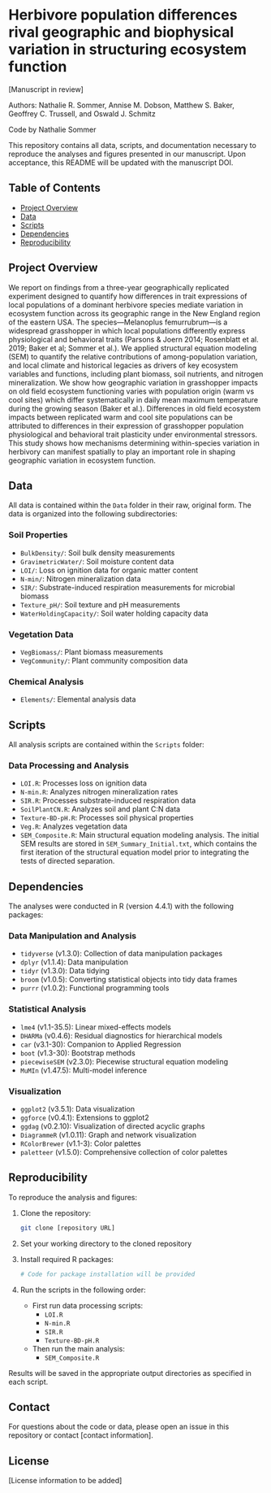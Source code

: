 # Herbivore population differences rival geographic and biophysical variation in structuring ecosystem function
[Manuscript in review]

Authors: Nathalie R. Sommer, Annise M. Dobson, Matthew S. Baker, Geoffrey C. Trussell, and Oswald J. Schmitz

Code by Nathalie Sommer

This repository contains all data, scripts, and documentation necessary to reproduce the analyses and figures presented in our manuscript. Upon acceptance, this README will be updated with the manuscript DOI.

## Table of Contents
- [Project Overview](#project-overview)
- [Data](#data)
- [Scripts](#scripts)
- [Dependencies](#dependencies)
- [Reproducibility](#reproducibility)

## Project Overview
We report on findings from a three-year geographically replicated experiment designed to quantify how differences in trait expressions of local populations of a dominant herbivore species mediate variation in ecosystem function across its geographic range in the New England region of the eastern USA. The species—Melanoplus femurrubrum—is a widespread grasshopper in which local populations differently express physiological and behavioral traits (Parsons & Joern 2014; Rosenblatt et al. 2019; Baker et al; Sommer et al.). We applied structural equation modeling (SEM) to quantify the relative contributions of among-population variation, and local climate and historical legacies as drivers of key ecosystem variables and functions, including plant biomass, soil nutrients, and nitrogen mineralization. We show how geographic variation in grasshopper impacts on old field ecosystem functioning varies with population origin (warm vs cool sites) which differ systematically in daily mean maximum temperature during the growing season (Baker et al.). Differences in old field ecosystem impacts between replicated warm and cool site populations can be attributed to differences in their expression of grasshopper population physiological and behavioral trait plasticity under environmental stressors. This study shows how mechanisms determining within-species variation in herbivory can manifest spatially to play an important role in shaping geographic variation in ecosystem function.

## Data
All data is contained within the `Data` folder in their raw, original form. The data is organized into the following subdirectories:

### Soil Properties
- `BulkDensity/`: Soil bulk density measurements
- `GravimetricWater/`: Soil moisture content data
- `LOI/`: Loss on ignition data for organic matter content
- `N-min/`: Nitrogen mineralization data
- `SIR/`: Substrate-induced respiration measurements for microbial biomass
- `Texture_pH/`: Soil texture and pH measurements
- `WaterHoldingCapacity/`: Soil water holding capacity data

### Vegetation Data
- `VegBiomass/`: Plant biomass measurements
- `VegCommunity/`: Plant community composition data

### Chemical Analysis
- `Elements/`: Elemental analysis data

## Scripts
All analysis scripts are contained within the `Scripts` folder:

### Data Processing and Analysis
- `LOI.R`: Processes loss on ignition data
- `N-min.R`: Analyzes nitrogen mineralization rates
- `SIR.R`: Processes substrate-induced respiration data
- `SoilPlantCN.R`: Analyzes soil and plant C:N data
- `Texture-BD-pH.R`: Processes soil physical properties
- `Veg.R`: Analyzes vegetation data
- `SEM_Composite.R`: Main structural equation modeling analysis. The initial SEM results are stored in `SEM_Summary_Initial.txt`, which contains the first iteration of the structural equation model prior to integrating the tests of directed separation.

## Dependencies
The analyses were conducted in R (version 4.4.1) with the following packages:

### Data Manipulation and Analysis
- `tidyverse` (v1.3.0): Collection of data manipulation packages
- `dplyr` (v1.1.4): Data manipulation
- `tidyr` (v1.3.0): Data tidying
- `broom` (v1.0.5): Converting statistical objects into tidy data frames
- `purrr` (v1.0.2): Functional programming tools

### Statistical Analysis
- `lme4` (v1.1-35.5): Linear mixed-effects models
- `DHARMa` (v0.4.6): Residual diagnostics for hierarchical models
- `car` (v3.1-30): Companion to Applied Regression
- `boot` (v1.3-30): Bootstrap methods
- `piecewiseSEM` (v2.3.0): Piecewise structural equation modeling
- `MuMIn` (v1.47.5): Multi-model inference

### Visualization
- `ggplot2` (v3.5.1): Data visualization
- `ggforce` (v0.4.1): Extensions to ggplot2
- `ggdag` (v0.2.10): Visualization of directed acyclic graphs
- `DiagrammeR` (v1.0.11): Graph and network visualization
- `RColorBrewer` (v1.1-3): Color palettes
- `paletteer` (v1.5.0): Comprehensive collection of color palettes

## Reproducibility
To reproduce the analysis and figures:

1. Clone the repository:
   ```bash
   git clone [repository URL]
   ```

2. Set your working directory to the cloned repository

3. Install required R packages:
   ```R
   # Code for package installation will be provided
   ```

4. Run the scripts in the following order:
   - First run data processing scripts:
     - `LOI.R`
     - `N-min.R`
     - `SIR.R`
     - `Texture-BD-pH.R`
   - Then run the main analysis:
     - `SEM_Composite.R`

Results will be saved in the appropriate output directories as specified in each script.

## Contact
For questions about the code or data, please open an issue in this repository or contact [contact information].

## License
[License information to be added]